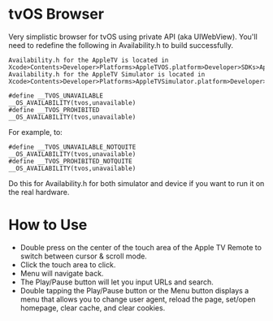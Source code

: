 tvOS Browser
=============

Very simplistic browser for tvOS using private API (aka UIWebView).
You'll need to redefine the following in Availability.h to build successfully.
```
Availability.h for the AppleTV is located in Xcode>Contents>Developer>Platforms>AppleTVOS.platform>Developer>SDKs>AppleTVOS.sdk>usr>include
Availability.h for the AppleTV Simulator is located in Xcode>Contents>Developer>Platforms>AppleTVSimulator.platform>Developer>SDKs>AppleTVOS.sdk>usr>include
```
```
#define __TVOS_UNAVAILABLE                    __OS_AVAILABILITY(tvos,unavailable)
#define __TVOS_PROHIBITED                     __OS_AVAILABILITY(tvos,unavailable)
```
For example, to:
```
#define __TVOS_UNAVAILABLE_NOTQUITE                    __OS_AVAILABILITY(tvos,unavailable)
#define __TVOS_PROHIBITED_NOTQUITE                     __OS_AVAILABILITY(tvos,unavailable)
```
Do this for Availability.h for both simulator and device if you want to run it on the real hardware.

How to Use
=============

- Double press on the center of the touch area of the Apple TV Remote to switch between cursor & scroll mode.
- Click the touch area to click.
- Menu will navigate back.
- The Play/Pause button will let you input URLs and search.
- Double tapping the Play/Pause button or the Menu button displays a menu that allows you to change user agent, reload the page, set/open homepage, clear cache, and clear cookies.
